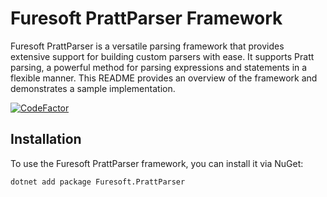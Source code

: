 # Furesoft PrattParser Framework

Furesoft PrattParser is a versatile parsing framework that provides extensive support for building custom parsers with ease. It supports Pratt parsing, a powerful method for parsing expressions and statements in a flexible manner. This README provides an overview of the framework and demonstrates a sample implementation.

[![CodeFactor](https://www.codefactor.io/repository/github/furesoft/furesoft.prattparser/badge)](https://www.codefactor.io/repository/github/furesoft/furesoft.prattparser)


## Installation

To use the Furesoft PrattParser framework, you can install it via NuGet:

```sh
dotnet add package Furesoft.PrattParser


